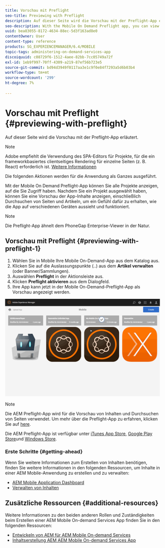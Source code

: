 ```yaml
---
title: Vorschau mit Preflight
seo-title: Previewing with Preflight
description: Auf dieser Seite wird die Vorschau mit der Preflight-App erläutert.
seo-description: With the Mobile On Demand Preflight app, you can view all projects to which you have access. Follow this page to learn more about this.
uuid: bea83055-8172-4634-88ec-5d3f163ad8e0
contentOwner: User
content-type: reference
products: SG_EXPERIENCEMANAGER/6.4/MOBILE
topic-tags: administering-on-demand-services-app
discoiquuid: c08729f6-1512-4aee-82bb-7cc05749a72f
exl-id: 1eb9f997-70ff-4309-a219-87ef56b723e5
source-git-commit: bd94d3949f0117aa3e1c9f0e84f7293a5d6b03b4
workflow-type: tm+mt
source-wordcount: '299'
ht-degree: 7%

---
```


# Vorschau mit Preflight {#previewing-with-preflight}

Auf dieser Seite wird die Vorschau mit der Preflight-App erläutert.

>[!NOTE]
>
>Adobe empfiehlt die Verwendung des SPA-Editors für Projekte, für die ein frameworkbasiertes clientseitiges Rendering für einzelne Seiten (z. B. React) erforderlich ist. [Weitere Informationen](/help/sites-developing/spa-overview.md)

Die folgenden Aktionen werden für die Anwendung als Ganzes ausgeführt.

Mit der Mobile On Demand Preflight-App können Sie alle Projekte anzeigen, auf die Sie Zugriff haben. Nachdem Sie ein Projekt ausgewählt haben, können Sie eine Vorschau der App-Inhalte anzeigen, einschließlich Durchsuchen von Seiten und Artikeln, um ein Gefühl dafür zu erhalten, wie die App auf verschiedenen Geräten aussieht und funktioniert.

>[!NOTE]
>
>Die Preflight-App ähnelt dem PhoneGap Enterprise-Viewer in der Natur.

## Vorschau mit Preflight {#previewing-with-preflight-1}

1. Wählen Sie in Mobile Ihre Mobile On-Demand-App aus dem Katalog aus.
1. Klicken Sie auf die Auslassungspunkte (..) aus dem **Artikel verwalten** (oder Banner/Sammlungen).
1. Auswählen **Preflight** in der Aktionsleiste aus.
1. Klicken **Preflight aktivieren** aus dem Dialogfeld.
1. Ihre App kann jetzt in der Mobile On-Demand-Preflight-App als Vorschau angezeigt werden.

![chlimage_1-8](assets/chlimage_1-8.gif)

>[!NOTE]
>
>Die AEM Preflight-App wird für die Vorschau von Inhalten und Durchsuchen von Seiten verwendet. Um mehr über die Preflight-App zu erfahren, klicken Sie auf [here](https://helpx.adobe.com/digital-publishing-solution/help/preflight-app.html).
>
>Die AEM Preflight-App ist verfügbar unter [iTunes App Store](https://itunes.apple.com/us/app/adobe-experience-manager-mobile/id1042687518?mt=8), [Google Play Store](https://play.google.com/store/apps/details?id=com.adobe.dps.preflight&amp;hl=en)und [Windows Store](https://www.microsoft.com/en-us/store/p/adobe-experience-manager-mobile-preflight/9nblggh5wmxq).

### Erste Schritte {#getting-ahead}

Wenn Sie weitere Informationen zum Erstellen von Inhalten benötigen, finden Sie weitere Informationen in den folgenden Ressourcen, um Inhalte in einer AEM Mobile-Anwendung zu erstellen und zu verwalten:

* [AEM Mobile Application Dashboard](/help/mobile/mobile-apps-ondemand-application-dashboard.md)
* [Verwalten von Inhalten](/help/mobile/mobile-apps-ondemand-manage-content-ondemand.md)

## Zusätzliche Ressourcen {#additional-resources}

Weitere Informationen zu den beiden anderen Rollen und Zuständigkeiten beim Erstellen einer AEM Mobile On-demand Services App finden Sie in den folgenden Ressourcen:

* [Entwickeln von AEM für AEM Mobile On-demand Services](/help/mobile/aem-mobile-on-demand.md)
* [Inhaltserstellung AEM AEM Mobile On-demand Services App](/help/mobile/mobile-apps-ondemand.md)
